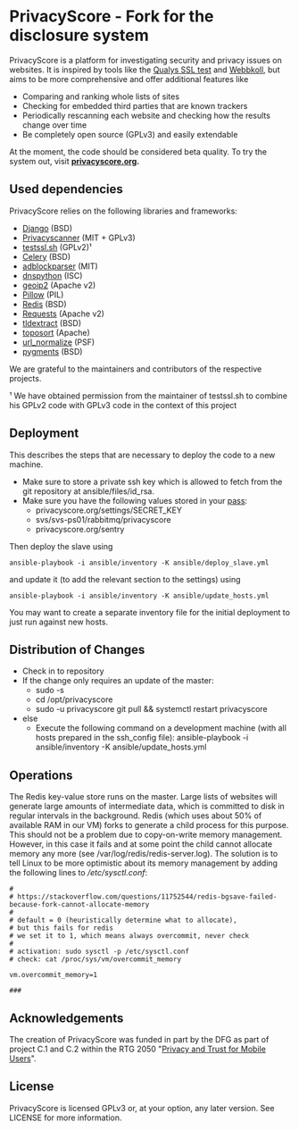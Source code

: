 PrivacyScore - Fork for the disclosure system
============

PrivacyScore is a platform for investigating security and privacy issues on websites. It is inspired by tools like the [Qualys SSL test](https://www.ssllabs.com/ssltest/) and [Webbkoll](https://github.com/andersju/webbkoll), but aims to be more comprehensive and offer additional features like

- Comparing and ranking whole lists of sites
- Checking for embedded third parties that are known trackers
- Periodically rescanning each website and checking how the results change over time
- Be completely open source (GPLv3) and easily extendable

At the moment, the code should be considered beta quality. To try the system out, visit **[privacyscore.org](https://privacyscore.org/).**

## Used dependencies
PrivacyScore relies on the following libraries and frameworks:

- [Django](https://www.djangoproject.com/) (BSD)
- [Privacyscanner](https://github.com/PrivacyScore/privacyscanner) (MIT + GPLv3)
- [testssl.sh](https://github.com/drwetter/testssl.sh) (GPLv2)¹
- [Celery](http://www.celeryproject.org/) (BSD)
- [adblockparser](https://github.com/scrapinghub/adblockparser) (MIT)
- [dnspython](https://github.com/rthalley/dnspython) (ISC)
- [geoip2](https://github.com/maxmind/GeoIP2-python) (Apache v2)
- [Pillow](https://github.com/python-pillow/Pillow) (PIL)
- [Redis](https://redis.io/) (BSD)
- [Requests](http://docs.python-requests.org/en/master/) (Apache v2)
- [tldextract](https://github.com/john-kurkowski/tldextract) (BSD)
- [toposort](https://bitbucket.org/ericvsmith/toposort) (Apache)
- [url_normalize](https://github.com/niksite/url-normalize) (PSF)
- [pygments](http://pygments.org/) (BSD)

We are grateful to the maintainers and contributors of the respective projects.

¹ We have obtained permission from the maintainer of testssl.sh to combine his GPLv2 code with GPLv3 code in the context of this project

## Deployment

This describes the steps that are necessary to deploy the code to a new machine.

* Make sure to store a private ssh key which is allowed to fetch from the git repository at ansible/files/id_rsa.
* Make sure you have the following values stored in your [pass](https://www.passwordstore.org/):
  * privacyscore.org/settings/SECRET_KEY
  * svs/svs-ps01/rabbitmq/privacyscore
  * privacyscore.org/sentry

Then deploy the slave using

    ansible-playbook -i ansible/inventory -K ansible/deploy_slave.yml

and update it (to add the relevant section to the settings) using

    ansible-playbook -i ansible/inventory -K ansible/update_hosts.yml

You may want to create a separate inventory file for the initial deployment to just run against new hosts.


## Distribution of Changes

* Check in to repository
* If the change only requires an update of the master:
  * sudo -s
  * cd /opt/privacyscore
  * sudo -u privacyscore git pull && systemctl restart privacyscore
* else
  * Execute the following command on a development machine (with all hosts prepared in the ssh_config file): ansible-playbook -i ansible/inventory -K ansible/update_hosts.yml

## Operations

The Redis key-value store runs on the master. Large lists of websites will generate large amounts of intermediate data, which is committed to disk in regular intervals in the background. Redis (which uses about 50% of available RAM in our VM) forks to generate a child process for this purpose. This should not be a problem due to copy-on-write memory management. However, in this case it fails and at some point the child cannot allocate memory any more (see /var/log/redis/redis-server.log). The solution is to tell Linux to be more optimistic about its memory management by adding the following lines to */etc/sysctl.conf*:


    # 
    # https://stackoverflow.com/questions/11752544/redis-bgsave-failed-because-fork-cannot-allocate-memory
    # 
    # default = 0 (heuristically determine what to allocate), 
    # but this fails for redis
    # we set it to 1, which means always overcommit, never check
    # 
    # activation: sudo sysctl -p /etc/sysctl.conf
    # check: cat /proc/sys/vm/overcommit_memory
    
    vm.overcommit_memory=1
    
    ###


## Acknowledgements
The creation of PrivacyScore was funded in part by the DFG as part of project C.1 and C.2 within the RTG 2050 "[Privacy and Trust for Mobile Users](https://www.privacy-trust.tu-darmstadt.de/)".

## License
PrivacyScore is licensed GPLv3 or, at your option, any later version. See LICENSE for more information.

